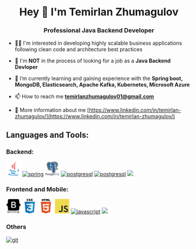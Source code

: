 <h1 align="center">Hey 👋 I'm Temirlan Zhumagulov</h1>
<h3 align="center">Professional Java Backend Developer</h3>

- 👨‍💻 I'm interested in developing highly scalable business applications following clean code and architecture best
  practices

- 🤝 I'm **NOT** in the process of looking for a job as a **Java Backend Devloper**

- 🌱 I’m currently learning and gaining experience with the **Spring boot, MongoDB, Elasticsearch, Apache Kafka,
  Kubernetes, Microsoft Azure**

- 📫 How to reach me **temirlanzhumagulov01@gmail.com**

- 📄 More information about
  me [https://www.linkedin.com/in/temirlan-zhumagulov/](https://www.linkedin.com/in/temirlan-zhumagulov/)

<h2 align="left">Languages and Tools:</h2>
<h3>Backend:</h3>
<p align="left"> 
  <a href="https://www.java.com" target="_blank" rel="noreferrer"><img src="https://raw.githubusercontent.com/devicons/devicon/master/icons/java/java-original.svg" alt="java" height="40"/></a>
  <a href="https://spring.io/" target="_blank" rel="noreferrer"><img src="https://www.vectorlogo.zone/logos/springio/springio-icon.svg" alt="spring" height="40"/></a>
  <a href="https://www.postgresql.org" target="_blank" rel="noreferrer"><img src="https://raw.githubusercontent.com/devicons/devicon/master/icons/postgresql/postgresql-original-wordmark.svg" alt="postgresql" height="40"/></a>
  <a href="https://www.postgresql.org" target="_blank" rel="noreferrer"><img src="https://www.svgrepo.com/show/331488/mongodb.svg" alt="postgresql" height="40"/></a>
  <a href="https://www.postgresql.org" target="_blank" rel="noreferrer"><img src="https://upload.wikimedia.org/wikipedia/commons/thumb/0/05/Apache_kafka.svg/1200px-Apache_kafka.svg.png" alt="postgresql" height="40"/></a>
  <a href="https://www.postgresql.org" target="_blank" rel="noreferrer"><img src="https://seeklogo.com/images/E/elasticsearch-logo-C75C4578EC-seeklogo.com.png" height="40"></a>
</p>
<h3>Frontend and Mobile:</h3>
<p align="left"> 
  <a href="https://getbootstrap.com" target="_blank" rel="noreferrer"><img src="https://raw.githubusercontent.com/devicons/devicon/master/icons/bootstrap/bootstrap-plain-wordmark.svg" alt="bootstrap" height="40"/></a>
  <a href="https://www.w3schools.com/css/" target="_blank" rel="noreferrer"><img src="https://raw.githubusercontent.com/devicons/devicon/master/icons/css3/css3-original-wordmark.svg" alt="css3" height="40"/></a>
  <a href="https://www.w3.org/html/" target="_blank" rel="noreferrer"><img src="https://raw.githubusercontent.com/devicons/devicon/master/icons/html5/html5-original-wordmark.svg" alt="html5" height="40"/></a>
  <a href="https://developer.mozilla.org/en-US/docs/Web/JavaScript" target="_blank" rel="noreferrer"><img src="https://raw.githubusercontent.com/devicons/devicon/master/icons/javascript/javascript-original.svg" alt="javascript" height="40"/></a>
  <a href="https://developer.mozilla.org/en-US/docs/Web/JavaScript" target="_blank" rel="noreferrer"><img src="https://cdn.worldvectorlogo.com/logos/angular-icon.svg" alt="javascript" height="40"/></a>
  <a><img src="https://storage.googleapis.com/cms-storage-bucket/a9d6ce81aee44ae017ee.png" height="40"></a>
</p>
<h3>Others</h3>
<p align="left"> 
  <a href="https://git-scm.com/" target="_blank" rel="noreferrer"><img src="https://www.vectorlogo.zone/logos/git-scm/git-scm-icon.svg" alt="git" height="40"/></a>
</p>
